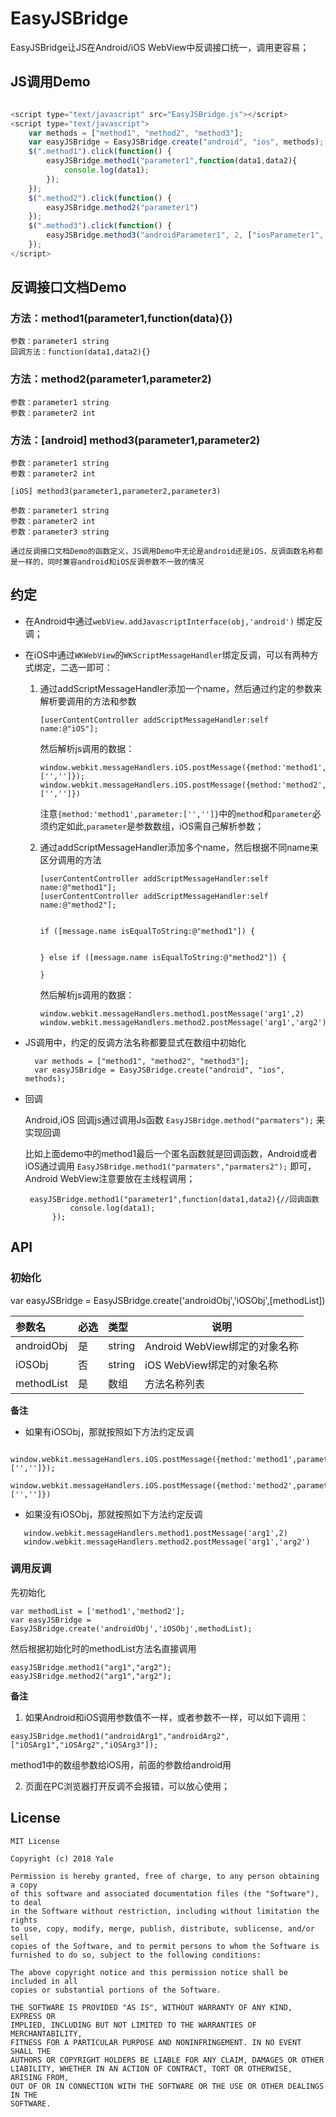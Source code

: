 # EasyJSBridge

EasyJSBridge让JS在Android/iOS WebView中反调接口统一，调用更容易；

## JS调用Demo

```JavaScript

<script type="text/javascript" src="EasyJSBridge.js"></script>
<script type="text/javascript">
    var methods = ["method1", "method2", "method3"];
    var easyJSBridge = EasyJSBridge.create("android", "ios", methods);
    $(".method1").click(function() {
        easyJSBridge.method1("parameter1",function(data1,data2){
            console.log(data1);
        });
    });
    $(".method2").click(function() {
        easyJSBridge.method2("parameter1")
    });
    $(".method3").click(function() {
        easyJSBridge.method3("androidParameter1", 2, ["iosParameter1", 2, "3"])
    });
</script>


```

## 反调接口文档Demo

### 方法：method1(parameter1,function(data){})  
    参数：parameter1 string
    回调方法：function(data1,data2){}

### 方法：method2(parameter1,parameter2) 
    参数：parameter1 string
    参数：parameter2 int

### 方法：[android] method3(parameter1,parameter2)  
    参数：parameter1 string
    参数：parameter2 int
    
    [iOS] method3(parameter1,parameter2,parameter3)
    
    参数：parameter1 string
    参数：parameter2 int
    参数：parameter3 string


`通过反调接口文档Demo的函数定义，JS调用Demo中无论是android还是iOS，反调函数名称都是一样的，同时兼容android和iOS反调参数不一致的情况`

## 约定

- 在Android中通过`webView.addJavascriptInterface(obj,'android')` 绑定反调；
- 在iOS中通过`WKWebView`的`WKScriptMessageHandler`绑定反调，可以有两种方式绑定，二选一即可： 
  
  1. 通过addScriptMessageHandler添加一个name，然后通过约定的参数来解析要调用的方法和参数

        ```
        [userContentController addScriptMessageHandler:self name:@"iOS"]; 

        ```

        然后解析js调用的数据：

        ```
        window.webkit.messageHandlers.iOS.postMessage({method:'method1',parameter:['','']});
        window.webkit.messageHandlers.iOS.postMessage({method:'method2',parameter:['','']})
        ```
       注意`{method:'method1',parameter:['','']}`中的`method`和`parameter`必须约定如此,`parameter`是参数数组，iOS需自己解析参数；

  2. 通过addScriptMessageHandler添加多个name，然后根据不同name来区分调用的方法

       ```
       [userContentController addScriptMessageHandler:self name:@"method1"];
       [userContentController addScriptMessageHandler:self name:@"method2"]; 

       ```

       ```
   
       if ([message.name isEqualToString:@"method1"]) {
  
    
       } else if ([message.name isEqualToString:@"method2"]) {
     
       }
       ```
   
       然后解析js调用的数据：

       ```
       window.webkit.messageHandlers.method1.postMessage('arg1',2)
       window.webkit.messageHandlers.method2.postMessage('arg1','arg2')
       ```
- JS调用中，约定的反调方法名称都要显式在数组中初始化

  ```
    var methods = ["method1", "method2", "method3"];
    var easyJSBridge = EasyJSBridge.create("android", "ios", methods);
  ```

- 回调
  
  Android,iOS 回调js通过调用Js函数  `EasyJSBridge.method("parmaters");` 来实现回调

  比如上面demo中的method1最后一个匿名函数就是回调函数，Android或者iOS通过调用 `EasyJSBridge.method1("parmaters","parmaters2");` 即可，Android WebView注意要放在主线程调用；

  ```
   easyJSBridge.method1("parameter1",function(data1,data2){//回调函数
            console.log(data1);
        });
  ```

## API

### 初始化

var easyJSBridge = EasyJSBridge.create('androidObj','iOSObj',[methodList])

|参数名|必选|类型|说明|
|:----    |:---|:----- |-----   |
|androidObj |是  |string |Android WebView绑定的对象名称  |
|iOSObj |否  |string | iOS WebView绑定的对象名称    |
|methodList     |是  |数组 | 方法名称列表    |

**备注** 

- 如果有iOSObj，那就按照如下方法约定反调
  
 ```
    window.webkit.messageHandlers.iOS.postMessage({method:'method1',parameter:['','']});
    window.webkit.messageHandlers.iOS.postMessage({method:'method2',parameter:['','']})
 ```

- 如果没有iOSObj，那就按照如下方法约定反调

 ```
    window.webkit.messageHandlers.method1.postMessage('arg1',2)
    window.webkit.messageHandlers.method2.postMessage('arg1','arg2')
 ```

### 调用反调

先初始化

```
var methodList = ['method1','method2'];
var easyJSBridge = EasyJSBridge.create('androidObj','iOSObj',methodList);

```

然后根据初始化时的methodList方法名直接调用

```
easyJSBridge.method1("arg1","arg2");
easyJSBridge.method2("arg1","arg2");
```

**备注** 

1. 如果Android和iOS调用参数值不一样，或者参数不一样，可以如下调用：

```
easyJSBridge.method1("androidArg1","androidArg2",["iOSArg1","iOSArg2","iOSArg3"]);
```
method1中的数组参数给iOS用，前面的参数给android用

2. 页面在PC浏览器打开反调不会报错，可以放心使用；

## License

```
MIT License

Copyright (c) 2018 Yale

Permission is hereby granted, free of charge, to any person obtaining a copy
of this software and associated documentation files (the "Software"), to deal
in the Software without restriction, including without limitation the rights
to use, copy, modify, merge, publish, distribute, sublicense, and/or sell
copies of the Software, and to permit persons to whom the Software is
furnished to do so, subject to the following conditions:

The above copyright notice and this permission notice shall be included in all
copies or substantial portions of the Software.

THE SOFTWARE IS PROVIDED "AS IS", WITHOUT WARRANTY OF ANY KIND, EXPRESS OR
IMPLIED, INCLUDING BUT NOT LIMITED TO THE WARRANTIES OF MERCHANTABILITY,
FITNESS FOR A PARTICULAR PURPOSE AND NONINFRINGEMENT. IN NO EVENT SHALL THE
AUTHORS OR COPYRIGHT HOLDERS BE LIABLE FOR ANY CLAIM, DAMAGES OR OTHER
LIABILITY, WHETHER IN AN ACTION OF CONTRACT, TORT OR OTHERWISE, ARISING FROM,
OUT OF OR IN CONNECTION WITH THE SOFTWARE OR THE USE OR OTHER DEALINGS IN THE
SOFTWARE.
```